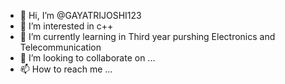 - 👋 Hi, I’m @GAYATRIJOSHI123
- 👀 I’m interested in c++
- 🌱 I’m currently learning in Third year purshing Electronics and Telecommunication 
- 💞️ I’m looking to collaborate on ...
- 📫 How to reach me ...

<!---
GAYATRIJOSHI123/GAYATRIJOSHI123 is a ✨ special ✨ repository because its `README.md` (this file) appears on your GitHub profile.
You can click the Preview link to take a look at your changes.
--->
